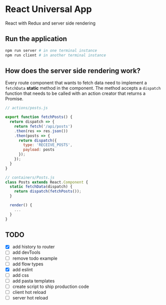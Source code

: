 # React Universal App
React with Redux and server side rendering

## Run the application

```bash
npm run server # in one terminal instance
npm run client # in another terminal instance
```

## How does the server side rendering work?
Every route component that wants to fetch data need to implement a `fetchData` **static** method in the component. The method accepts a `dispatch` function that needs to be called with an action creator that returns a Promise.

```js
// actions/posts.js

export function fetchPosts() {
  return dispatch => {
    return fetch('/api/posts')
    .then(res => res.json())
    .then(posts => {
      return dispatch({
        type: 'RECEIVE_POSTS',
        payload: posts
      });
    });
  }
}
```

```js
// containers/Posts.js
class Posts extends React.Component {
  static fetchData(dispatch) {
    return dispatch(fetchPosts());
  }

  render() {
    ...
  }
}
```

## TODO

- [x] add history to router
- [ ] add devTools
- [ ] remove todo example
- [ ] add flow types
- [x] add eslint
- [ ] add css
- [ ] add pasta templates
- [ ] create script to ship production code
- [ ] client hot reload
- [ ] server hot reload
